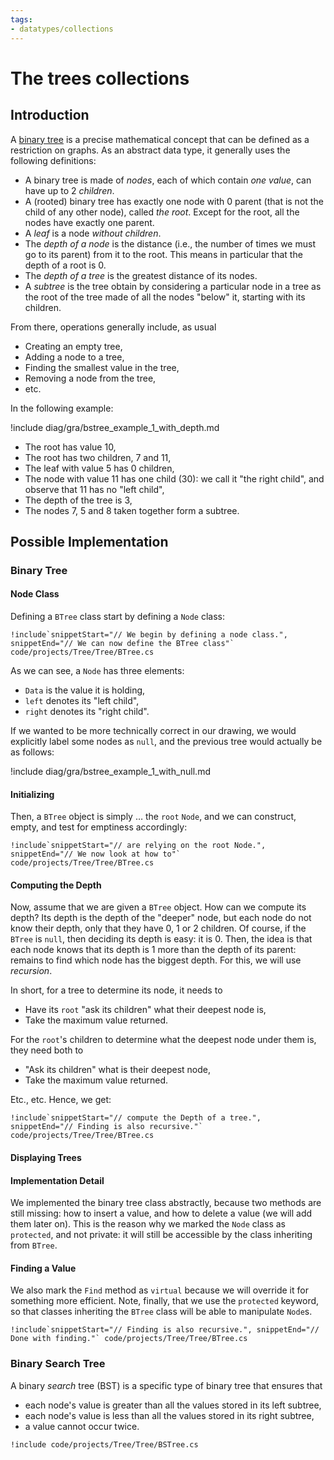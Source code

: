 ```yaml
---
tags:
- datatypes/collections
---
```


# The trees collections

## Introduction

A [binary tree](https://en.wikipedia.org/wiki/Binary_tree) is a precise mathematical concept that can be defined as a restriction on graphs.
As an abstract data type, it generally uses the following definitions:

- A binary tree is made of *nodes*, each of which contain *one value*, can have up to 2 *children*.
- A (rooted) binary tree has exactly one node with 0 parent (that is not the child of any other node), called *the root*. Except for the root, all the nodes have exactly one parent.
- A *leaf* is a node *without children*.
- The *depth of a node* is the distance (i.e., the number of times we must go to its parent) from it to the root. This means in particular that the depth of a root is $0$.
- The *depth of a tree* is the greatest distance of its nodes.
- A *subtree* is the tree obtain by considering a particular node in a tree as the root of the tree made of all the nodes "below" it, starting with its children.

From there, operations generally include, as usual

- Creating an empty tree,
- Adding a node to a tree,
- Finding the smallest value in the tree,
- Removing a node from the tree, 
- etc.

In the following example:

!include diag/gra/bstree_example_1_with_depth.md

- The root has value 10,
- The root has two children, 7 and 11,
- The leaf with value 5 has $0$ children,
- The node with value 11 has one child (30): we call it "the right child", and observe that 11 has no "left child",
- The depth of the tree is 3,
- The nodes 7, 5 and 8 taken together form a subtree.

## Possible Implementation

### Binary Tree

#### Node Class

Defining a `BTree` class start by defining a `Node` class:

```{download="./code/projects/Tree.zip"}
!include`snippetStart="// We begin by defining a node class.", snippetEnd="// We can now define the BTree class"` code/projects/Tree/Tree/BTree.cs
```

As we can see, a `Node` has three elements:

- `Data` is the value it is holding,
- `left` denotes its "left child",
- `right` denotes its "right child".

If we wanted to be more technically correct in our drawing, we would explicitly label some nodes as `null`, and the previous tree would actually be as follows:

!include diag/gra/bstree_example_1_with_null.md

#### Initializing

Then, a `BTree` object is simply … the `root` `Node`, and we can construct, empty, and test for emptiness accordingly:

```{download="./code/projects/Tree.zip"}
!include`snippetStart="// are relying on the root Node.", snippetEnd="// We now look at how to"` code/projects/Tree/Tree/BTree.cs
```

#### Computing the Depth

Now, assume that we are given a `BTree` object. How can we compute its depth?
Its depth is the depth of the "deeper" node, but each node do not know their depth, only that they have 0, 1 or 2 children.
Of course, if the `BTree` is `null`, then deciding its depth is easy: it is $0$.
Then, the idea is that each node knows that its depth is $1$ more than the depth of its parent: remains to find which node has the biggest depth.
For this, we will use *recursion*.

In short, for a tree to determine its node, it needs to 

- Have its `root` "ask its children" what their deepest node is,
- Take the maximum value returned.

For the `root`'s children to determine what the deepest node under them is, they need both to

- "Ask its children" what is their deepest node,
- Take the maximum value returned.

Etc., etc. Hence, we get:

```{download="./code/projects/Tree.zip"}
!include`snippetStart="// compute the Depth of a tree.", snippetEnd="// Finding is also recursive."` code/projects/Tree/Tree/BTree.cs
```

#### Displaying Trees

#### Implementation Detail

We implemented the binary tree class abstractly, because two methods are still missing: how to insert a value, and how to delete a value (we will add them later on).
This is the reason why we marked the `Node` class as `protected`, and not private: it will still be accessible by the class inheriting from `BTree`.

#### Finding a Value

We also mark the `Find` method as `virtual` because we will override it for something more efficient.
Note, finally, that we use the `protected` keyword, so that classes inheriting the `BTree` class will be able to manipulate `Node`s.


```{download="./code/projects/Tree.zip"}
!include`snippetStart="// Finding is also recursive.", snippetEnd="// Done with finding."` code/projects/Tree/Tree/BTree.cs
```

### Binary Search Tree

A binary *search* tree (BST) is a specific type of binary tree that ensures that

- each node's value is greater than all the values stored in its left subtree, 
- each node's value is less than all the values stored in its right subtree, 
- a value cannot occur twice.
 
```{download="./code/projects/Tree.zip"}
!include code/projects/Tree/Tree/BSTree.cs
```
